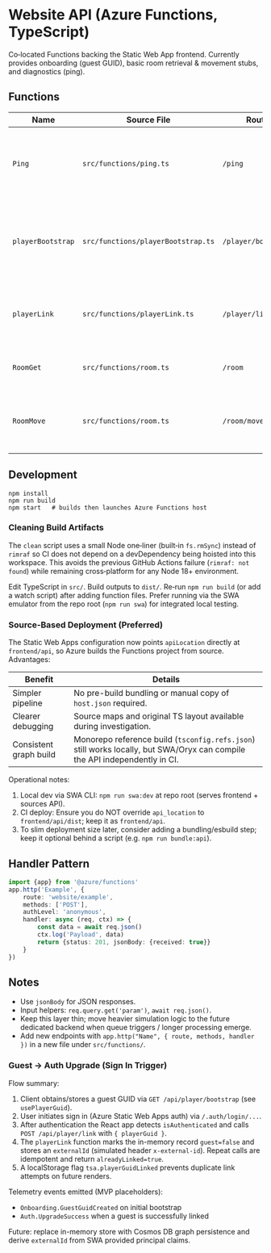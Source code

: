 # Website API (Azure Functions, TypeScript)

Co‑located Functions backing the Static Web App frontend. Currently provides onboarding (guest GUID), basic room retrieval & movement stubs, and diagnostics (ping).

## Functions

| Name              | Source File                        | Route               | Methods    | Description                                                                 |
| ----------------- | ---------------------------------- | ------------------- | ---------- | --------------------------------------------------------------------------- |
| `Ping`            | `src/functions/ping.ts`            | `/ping`             | GET / POST | Latency + echo diagnostic (client can supply ?name= or body).               |
| `playerBootstrap` | `src/functions/playerBootstrap.ts` | `/player/bootstrap` | GET        | Allocates or confirms a guest player GUID (idempotent via `x-player-guid`). |
| `playerLink`      | `src/functions/playerLink.ts`      | `/player/link`      | POST       | Links a guest GUID to simulated external identity.                          |
| `RoomGet`         | `src/functions/room.ts`            | `/room`             | GET        | Returns a room (defaults to starter).                                       |
| `RoomMove`        | `src/functions/room.ts`            | `/room/move`        | GET        | Moves along an exit (?from= & ?dir=) – in‑memory stub.                      |

## Development

```
npm install
npm run build
npm start   # builds then launches Azure Functions host
```

### Cleaning Build Artifacts

The `clean` script uses a small Node one‑liner (built‑in `fs.rmSync`) instead of `rimraf` so CI does not depend on a devDependency being hoisted into this workspace. This avoids the previous GitHub Actions failure (`rimraf: not found`) while remaining cross‑platform for any Node 18+ environment.

Edit TypeScript in `src/`. Build outputs to `dist/`. Re‑run `npm run build` (or add a watch script) after adding function files. Prefer running via the SWA emulator from the repo root (`npm run swa`) for integrated local testing.

### Source‑Based Deployment (Preferred)

The Static Web Apps configuration now points `apiLocation` directly at `frontend/api`, so Azure builds the Functions project from source. Advantages:

| Benefit                | Details                                                                                                                    |
| ---------------------- | -------------------------------------------------------------------------------------------------------------------------- |
| Simpler pipeline       | No pre-build bundling or manual copy of `host.json` required.                                                              |
| Clearer debugging      | Source maps and original TS layout available during investigation.                                                         |
| Consistent graph build | Monorepo reference build (`tsconfig.refs.json`) still works locally, but SWA/Oryx can compile the API independently in CI. |

Operational notes:

1. Local dev via SWA CLI: `npm run swa:dev` at repo root (serves frontend + sources API).
2. CI deploy: Ensure you do NOT override `api_location` to `frontend/api/dist`; keep it as `frontend/api`.
3. To slim deployment size later, consider adding a bundling/esbuild step; keep it optional behind a script (e.g. `npm run bundle:api`).

## Handler Pattern

```ts
import {app} from '@azure/functions'
app.http('Example', {
    route: 'website/example',
    methods: ['POST'],
    authLevel: 'anonymous',
    handler: async (req, ctx) => {
        const data = await req.json()
        ctx.log('Payload', data)
        return {status: 201, jsonBody: {received: true}}
    }
})
```

## Notes

- Use `jsonBody` for JSON responses.
- Input helpers: `req.query.get('param')`, `await req.json()`.
- Keep this layer thin; move heavier simulation logic to the future dedicated backend when queue triggers / longer processing emerge.
- Add new endpoints with `app.http("Name", { route, methods, handler })` in a new file under `src/functions/`.

### Guest -> Auth Upgrade (Sign In Trigger)

Flow summary:

1. Client obtains/stores a guest GUID via `GET /api/player/bootstrap` (see `usePlayerGuid`).
2. User initiates sign in (Azure Static Web Apps auth) via `/.auth/login/...`.
3. After authentication the React app detects `isAuthenticated` and calls `POST /api/player/link` with `{ playerGuid }`.
4. The `playerLink` function marks the in-memory record `guest=false` and stores an `externalId` (simulated header `x-external-id`). Repeat calls are idempotent and return `alreadyLinked=true`.
5. A localStorage flag `tsa.playerGuidLinked` prevents duplicate link attempts on future renders.

Telemetry events emitted (MVP placeholders):

- `Onboarding.GuestGuidCreated` on initial bootstrap
- `Auth.UpgradeSuccess` when a guest is successfully linked

Future: replace in-memory store with Cosmos DB graph persistence and derive `externalId` from SWA provided principal claims.
